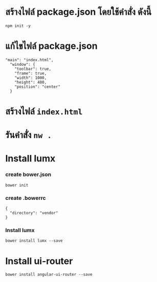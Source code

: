 # สร้างไฟล์ package.json โดยใช้คำสั่ง ดังนี้

```
npm init -y
```

# แก้ไขไฟล์ package.json

```
"main": "index.html",
  "window": {
    "toolbar": true,
    "frame": true,
    "width": 1000,
    "height": 480,
    "position": "center"
  }

```

# สร้างไฟล์ `index.html`

# รันคำสั่ง  `nw .`


# Install lumx

### create bower.json

```
bower init
```

### create .bowerrc

```
{
  "directory": "vendor"
}
```

### Install lumx

```
bower install lumx --save
```

# Install ui-router

```
bower install angular-ui-router --save
```


